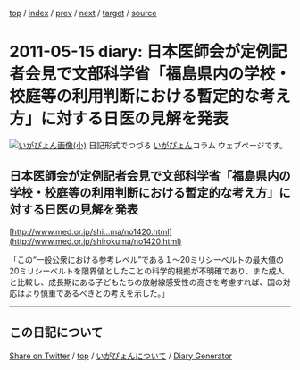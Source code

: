 [top](../index.html) 
 / [index](index.html) 
 / [prev](https://igapyon.github.io/diary/2011/ig110513.html) 
 / [next](https://igapyon.github.io/diary/2011/ig110612.html) 
 / [target](https://igapyon.github.io/diary/2011/ig110515.html) 
 / [source](https://github.com/igapyon/diary/blob/gh-pages/2011/ig110515.html.src.md) 

2011-05-15 diary: 日本医師会が定例記者会見で文部科学省「福島県内の学校・校庭等の利用判断における暫定的な考え方」に対する日医の見解を発表
=====================================================================================================
[![いがぴょん画像(小)](https://igapyon.github.io/diary/images/iga200306s.jpg "いがぴょん")](https://igapyon.github.io/diary/memo/memoigapyon.html) 日記形式でつづる [いがぴょん](https://igapyon.github.io/diary/memo/memoigapyon.html)コラム ウェブページです。

## 日本医師会が定例記者会見で文部科学省「福島県内の学校・校庭等の利用判断における暫定的な考え方」に対する日医の見解を発表


[http://www.med.or.jp/shi...ma/no1420.html](http://www.med.or.jp/shirokuma/no1420.html)

「この“一般公衆における参考レベル”である１～20ミリシーベルトの最大値の20ミリシーベルトを限界値としたことの科学的根拠が不明確であり、また成人と比較し、成長期にある子どもたちの放射線感受性の高さを考慮すれば、国の対応はより慎重であるべきとの考えを示した。」



----------------------------------------------------------------------------------------------------

## この日記について

[Share on Twitter](https://twitter.com/intent/tweet?hashtags=igapyon%2Cdiary%2C%E3%81%84%E3%81%8C%E3%81%B4%E3%82%87%E3%82%93&text=%E6%97%A5%E6%9C%AC%E5%8C%BB%E5%B8%AB%E4%BC%9A%E3%81%8C%E5%AE%9A%E4%BE%8B%E8%A8%98%E8%80%85%E4%BC%9A%E8%A6%8B%E3%81%A7%E6%96%87%E9%83%A8%E7%A7%91%E5%AD%A6%E7%9C%81%E3%80%8C%E7%A6%8F%E5%B3%B6%E7%9C%8C%E5%86%85%E3%81%AE%E5%AD%A6%E6%A0%A1%E3%83%BB%E6%A0%A1%E5%BA%AD%E7%AD%89%E3%81%AE%E5%88%A9%E7%94%A8%E5%88%A4%E6%96%AD%E3%81%AB%E3%81%8A%E3%81%91%E3%82%8B%E6%9A%AB%E5%AE%9A%E7%9A%84%E3%81%AA%E8%80%83%E3%81%88%E6%96%B9%E3%80%8D%E3%81%AB%E5%AF%BE%E3%81%99%E3%82%8B%E6%97%A5%E5%8C%BB%E3%81%AE%E8%A6%8B%E8%A7%A3%E3%82%92%E7%99%BA%E8%A1%A8&url=https%3A%2F%2Figapyon.github.io%2Fdiary%2F2011%2Fig110515.html) / [top](../index.html) / [いがぴょんについて](https://igapyon.github.io/diary/memo/memoigapyon.html) / [Diary Generator](https://github.com/igapyon/igapyonv3)
